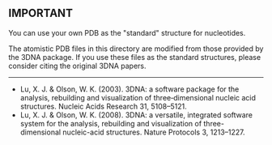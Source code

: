 ## IMPORTANT

You can use your own PDB as the "standard" structure for nucleotides.

The atomistic PDB files in this directory are modified from those provided by the 3DNA package. 
If you use these files as the standard structures, please consider citing the original 3DNA papers.

---

- Lu, X. J. & Olson, W. K. (2003). 3DNA: a software package for the analysis, rebuilding and visualization of three‐dimensional nucleic acid structures. Nucleic Acids Research 31, 5108–5121.
- Lu, X. J. & Olson, W. K. (2008). 3DNA: a versatile, integrated software system for the analysis, rebuilding and visualization of three-dimensional nucleic-acid structures. Nature Protocols 3, 1213–1227.

